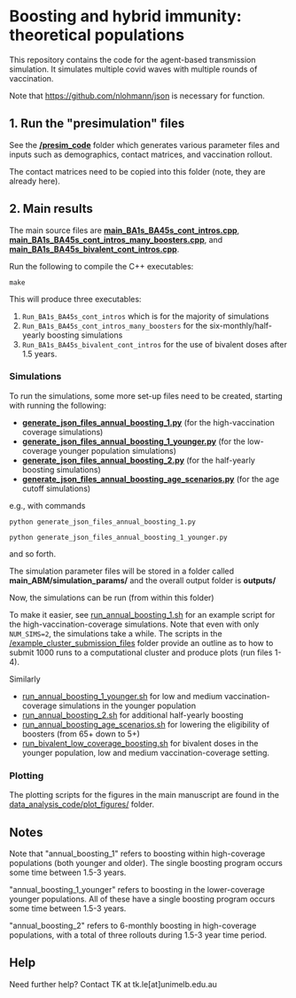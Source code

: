 # Boosting and hybrid immunity: theoretical populations 

This repository contains the code for the agent-based transmission simulation. It simulates multiple covid waves with multiple rounds of vaccination. 

Note that https://github.com/nlohmann/json is necessary for function.

## 1. Run the "presimulation" files 

See the [**/presim_code**](/presim_code/) folder which generates various parameter files and inputs such as demographics, contact matrices, and vaccination rollout.

The contact matrices need to be copied into this folder (note, they are already here).

## 2. Main results

The main source files are [**main_BA1s_BA45s_cont_intros.cpp**](/main_ABM/main_BA1s_BA45s_cont_intros.cpp), [**main_BA1s_BA45s_cont_intros_many_boosters.cpp**](/main_ABM/main_BA1s_BA45s_cont_intros_many_boosters.cpp), and  [**main_BA1s_BA45s_bivalent_cont_intros.cpp**](/main_ABM/main_BA1s_BA45s_bivalent_cont_intros.cpp).

Run the following to compile the C++ executables: 

`make`

This will produce three executables:

1. `Run_BA1s_BA45s_cont_intros` which is for the majority of simulations
2. `Run_BA1s_BA45s_cont_intros_many_boosters` for the six-monthly/half-yearly boosting simulations
3. `Run_BA1s_BA45s_bivalent_cont_intros` for the use of bivalent doses after 1.5 years. 


### Simulations

To run the simulations, some more set-up files need to be created, starting with running the following:

- [**generate_json_files_annual_boosting_1.py**](/main_ABM/generate_json_files_annual_boosting_1.py) (for the high-vaccination coverage simulations)
- [**generate_json_files_annual_boosting_1_younger.py**](/main_ABM/generate_json_files_annual_boosting_1_younger.py) (for the low-coverage younger population simulations)
- [**generate_json_files_annual_boosting_2.py**](/main_ABM/generate_json_files_annual_boosting_2.py) (for the half-yearly boosting simulations)
- [**generate_json_files_annual_boosting_age_scenarios.py**](/main_ABM/generate_json_files_annual_boosting_age_scenarios.py) (for the age cutoff simulations)

e.g., with commands

`python generate_json_files_annual_boosting_1.py`

`python generate_json_files_annual_boosting_1_younger.py`

and so forth.

The simulation parameter files will be stored in a folder called **main_ABM/simulation_params/** and the overall output folder is **outputs/**

Now, the simulations can be run (from within this folder)

To make it easier, see [run_annual_boosting_1.sh](/main_ABM/run_annual_boosting_1.sh) for an example script for the high-vaccination-coverage simulations. Note that even with only `NUM_SIMS=2`, the simulations take a while. The scripts in the [/example_cluster_submission_files](/main_ABM/example_cluster_submission_files) folder provide an outline as to how to submit 1000 runs to a computational cluster and produce plots (run files 1-4).

Similarly
- [run_annual_boosting_1_younger.sh](/main_ABM/run_annual_boosting_1_younger.sh) for low and medium vaccination-coverage simulations in the younger population
- [run_annual_boosting_2.sh](/main_ABM/run_annual_boosting_2.sh) for additional half-yearly boosting 
- [run_annual_boosting_age_scenarios.sh](/main_ABM/run_annual_boosting_age_scenarios.sh) for lowering the eligibility of boosters (from 65+ down to 5+)
- [run_bivalent_low_coverage_boosting.sh](/main_ABM/run_bivalent_low_coverage_boosting.s.sh) for bivalent doses in the younger population, low and medium vaccination-coverage setting.



### Plotting

The plotting scripts for the figures in the main manuscript are found in the [data_analysis_code/plot_figures/](/main_ABM/data_analysis_code/plot_figures/) folder.

## Notes

Note that "annual_boosting_1" refers to boosting within high-coverage populations (both younger and older). The single boosting program occurs some time between 1.5-3 years.


"annual_boosting_1_younger" refers to boosting in the lower-coverage younger populations. All of these have a single boosting program occurs some time between 1.5-3 years.

"annual_boosting_2" refers to 6-monthly boosting in high-coverage populations, with a total of three rollouts during 1.5-3 year time period.

## Help

Need further help? Contact TK at tk.le[at]unimelb.edu.au